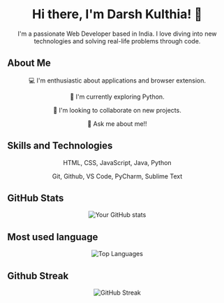 <h1 align="center">Hi there, I'm Darsh Kulthia! 👋</h1>
<p align="center">I'm a passionate Web Developer based in India. I love diving into new technologies and solving real-life problems through code.</p>

## About Me
<p align="center">
 💻 I'm enthusiastic about applications and browser extension.
</p>
<p align="center">
 🌱 I'm currently exploring Python.
</p>
<p align="center">
 👯 I'm looking to collaborate on new projects.
</p>
<p align="center">
 💬 Ask me about me!!
</p>

<!--
## Projects
- [Project 1](link_to_project_1): Brief description here.
- [Project 2](link_to_project_2): Brief description here.
- [Project 3](link_to_project_3): Brief description here.

-->

## Skills and Technologies

<p align="center">
HTML, CSS, JavaScript, Java, Python
</p>
<p align="center">
Git, Github, VS Code, PyCharm, Sublime Text
</p>

## GitHub Stats
<p align="center">
  <img src="https://github-readme-stats.vercel.app/api?username=Darshkul24&show_icons=true&hide_border=true" alt="Your GitHub stats" />
</p>

## Most used language
<p align="center">
  <img src="https://github-readme-stats.vercel.app/api/top-langs?username=darshkul24&show_icons=true&locale=en&layout=compact" alt="Top Languages" />
</p>

## Github Streak
<p align="center">
  <img src="https://github-readme-streak-stats.herokuapp.com/?user=Darshkul24&" alt="GitHub Streak" />
</p>

<!--
## Contact Information
- 📧 Email: your.email@example.com
- 🌐 Portfolio: [Your Portfolio](link_to_portfolio)
-->
